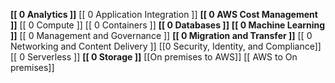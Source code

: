 **[[ 0 Analytics ]]**
[[ 0 Application Integration ]]
**[[ 0 AWS Cost Management ]]**
[[ 0 Compute ]]
[[ 0 Containers ]]
**[[ 0 Databases ]]**
**[[ 0 Machine Learning ]]**
[[ 0 Management and Governance ]]
**[[ 0 Migration and Transfer ]]**
[[ 0 Networking and Content Delivery ]]
[[0 Security, Identity, and Compliance]]
[[ 0 Serverless ]]
**[[ 0 Storage  ]]**
[[On premises to AWS]]
[[ AWS to On premises]]